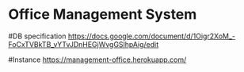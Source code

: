 # Office Management System

#DB specification
https://docs.google.com/document/d/1Oigr2XoM_-FoCxTVBkTB_vYTvJDnHEGjWvgGSlhpAig/edit

#Instance
https://management-office.herokuapp.com/
